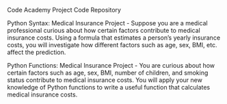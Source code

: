 Code Academy Project Code Repository

Python Syntax: Medical Insurance Project - 
Suppose you are a medical professional curious about how certain factors contribute to medical insurance costs. 
Using a formula that estimates a person’s yearly insurance costs, you will investigate how different factors such as age, sex, BMI, etc. affect the prediction.

Python Functions: Medical Insurance Project - 
You are curious about how certain factors such as age, sex, BMI, number of children, and smoking status contribute to medical insurance costs.
You will apply your new knowledge of Python functions to write a useful function that calculates medical insurance costs.
